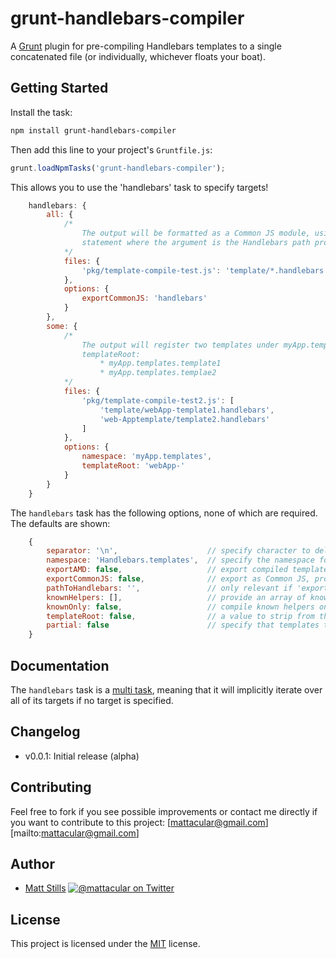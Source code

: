 # grunt-handlebars-compiler

A [Grunt](http://gruntjs.com) plugin for pre-compiling Handlebars templates to a single concatenated file (or individually, whichever floats your boat).

## Getting Started

Install the task:

```bash
npm install grunt-handlebars-compiler
```

Then add this line to your project's `Gruntfile.js`:

```js
grunt.loadNpmTasks('grunt-handlebars-compiler');
```

This allows you to use the 'handlebars' task to specify targets!

```js
	handlebars: {
		all: {
			/*
				The output will be formatted as a Common JS module, using a require()
				statement where the argument is the Handlebars path provided in the option.
			*/
			files: {
				'pkg/template-compile-test.js': 'template/*.handlebars'
			},
			options: {
				exportCommonJS: 'handlebars'
			}
		},
		some: {
			/*
				The output will register two templates under myApp.templates namespace after stripping the 
				templateRoot:
					* myApp.templates.template1
					* myApp.templates.templae2
			*/
			files: {
				'pkg/template-compile-test2.js': [
					'template/webApp-template1.handlebars', 
					'web-Apptemplate/template2.handlebars'
				] 
			},
			options: {
				namespace: 'myApp.templates',
				templateRoot: 'webApp-'
			}
		}
	}
```

The `handlebars` task has the following options, none of which are required. The defaults are shown:

```js
	{
		separator: '\n',					// specify character to delimit individual compiled files in the output
		namespace: 'Handlebars.templates',	// specify the namespace for templates to be registered to
		exportAMD: false,					// export compiled templates as AMD (RequireJS) module
		exportCommonJS: false,				// export as Common JS, provide string path to Handlebars instead of false
		pathToHandlebars: '',				// only relevant if 'exportAMD === true' - provide path to Handlebars
		knownHelpers: [],					// provide an array of known helpers
		knownOnly: false,					// compile known helpers only (requires 'knownHelpers')
		templateRoot: false,				// a value to strip from the beginning of template names
		partial: false						// specify that templates these templates are partials
	}
```

## Documentation

The `handlebars` task is a [multi task](https://github.com/gruntjs/grunt/blob/master/docs/types_of_tasks.md#multi-tasks), meaning that it will implicitly iterate over all of its targets if no target is specified.

## Changelog

* v0.0.1: Initial release (alpha)

## Contributing

Feel free to fork if you see possible improvements or contact me directly if you want to contribute to this project: [mattacular@gmail.com][mailto:mattacular@gmail.com]

## Author

* [Matt Stills](http://www.mattstills.com)
  [![@mattacular on Twitter](https://secure.gravatar.com/avatar/fc34dc6cf17121952e967cdba43f76fe?s=70)](http://twitter.com/mattacular "Follow @mattacular on Twitter")

## License

This project is licensed under the [MIT](http://mths.be/mit) license.